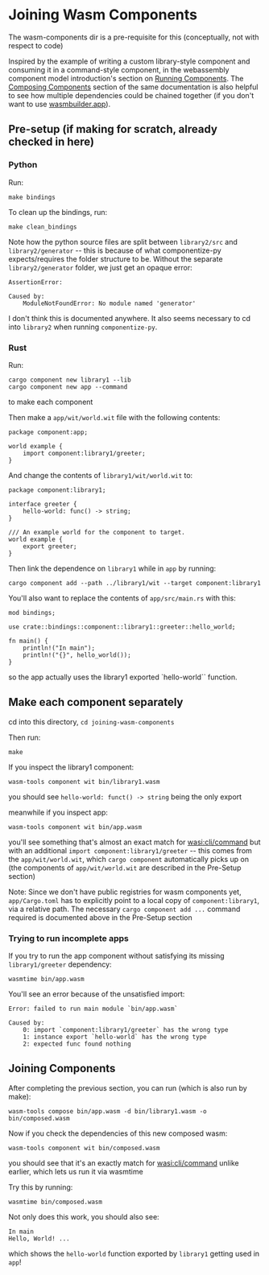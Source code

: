 # Joining Wasm Components

The wasm-components dir is a pre-requisite for this (conceptually, not with respect to code)

Inspired by the example of writing a custom library-style component and consuming it in a command-style component, in the webassembly component model introduction's section on [Running Components](https://component-model.bytecodealliance.org/creating-and-consuming/running.html#running-components-with-custom-exports). The [Composing Components](https://component-model.bytecodealliance.org/creating-and-consuming/composing.html) section of the same documentation is also helpful to see how multiple dependencies could be chained together (if you don't want to use [wasmbuilder.app](https://wasmbuilder.app/)).

## Pre-setup (if making for scratch, already checked in here)

### Python
Run:
```
make bindings
```

To clean up the bindings, run:
```
make clean_bindings
```

Note how the python source files are split between `library2/src` and `library2/generator` -- this is because of what componentize-py expects/requires the folder structure to be. Without the separate `library2/generator` folder, we just get an opaque error:
```
AssertionError: 

Caused by:
    ModuleNotFoundError: No module named 'generator'
```
I don't think this is documented anywhere. It also seems necessary to cd into `library2` when running `componentize-py`.

### Rust
Run:
```
cargo component new library1 --lib
cargo component new app --command
```
to make each component

Then make a `app/wit/world.wit` file with the following contents:
```
package component:app;

world example {
    import component:library1/greeter;
}
```

And change the contents of `library1/wit/world.wit` to:
```
package component:library1;

interface greeter {
    hello-world: func() -> string;
}

/// An example world for the component to target.
world example {
    export greeter;
}
```

Then link the dependence on `library1` while in `app` by running:
```
cargo component add --path ../library1/wit --target component:library1
```

You'll also want to replace the contents of `app/src/main.rs` with this:
```
mod bindings;

use crate::bindings::component::library1::greeter::hello_world;

fn main() {
    println!("In main");
    println!("{}", hello_world());
}
```
so the app actually uses the library1 exported `hello-world`` function.

## Make each component separately

cd into this directory, `cd joining-wasm-components`

Then run:
```
make
```

If you inspect the library1 component:
```
wasm-tools component wit bin/library1.wasm
```
you should see `hello-world: funct() -> string` being the only export

meanwhile if you inspect app:
```
wasm-tools component wit bin/app.wasm
```
you'll see something that's almost an exact match for [wasi:cli/command](https://github.com/WebAssembly/wasi-cli/blob/main/wit/command.wit)
but with an additional `import component:library1/greeter` -- this comes from the `app/wit/world.wit`, which `cargo component` automatically picks up on (the components of `app/wit/world.wit` are described in the Pre-Setup section)

Note: Since we don't have public registries for wasm components yet, `app/Cargo.toml` has to explicitly point to a local copy of `component:library1`, via a relative path. The necessary `cargo component add ...` command required is documented above in the Pre-Setup section

### Trying to run incomplete apps
If you try to run the app component without satisfying its missing `library1/greeter` dependency:
```
wasmtime bin/app.wasm 
```

You'll see an error because of the unsatisfied import:
```
Error: failed to run main module `bin/app.wasm`

Caused by:
    0: import `component:library1/greeter` has the wrong type
    1: instance export `hello-world` has the wrong type
    2: expected func found nothing
```

## Joining Components

After completing the previous section, you can run (which is also run by make):
```
wasm-tools compose bin/app.wasm -d bin/library1.wasm -o bin/composed.wasm
```

Now if you check the dependencies of this new composed wasm:
```
wasm-tools component wit bin/composed.wasm
```
you should see that it's an exactly match for [wasi:cli/command](https://github.com/WebAssembly/wasi-cli/blob/main/wit/command.wit) unlike earlier, which lets us run it via wasmtime

Try this by running:
```
wasmtime bin/composed.wasm
```

Not only does this work, you should also see:
```
In main
Hello, World! ...
```
which shows the `hello-world` function exported by `library1` getting used in `app`!
